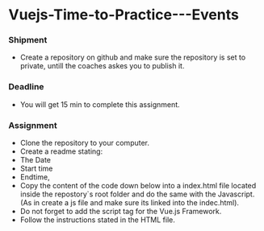 # Vuejs-Time-to-Practice---Events

### Shipment
* Create a repository on github and make sure the repository is set to private, untill the coaches askes you to publish it.
### Deadline
* You will get 15 min to complete this assignment.
### Assignment
* Clone the repository to your computer.
* Create a readme stating:
* The Date
* Start time
* Endtime,
* Copy the content of the code down below into a index.html file located inside the repostory`s root folder and do the same with the Javascript. (As in create a js file and make sure its linked into the indec.html).
* Do not forget to add the script tag for the Vue.js Framework.
* Follow the instructions stated in the HTML file.
